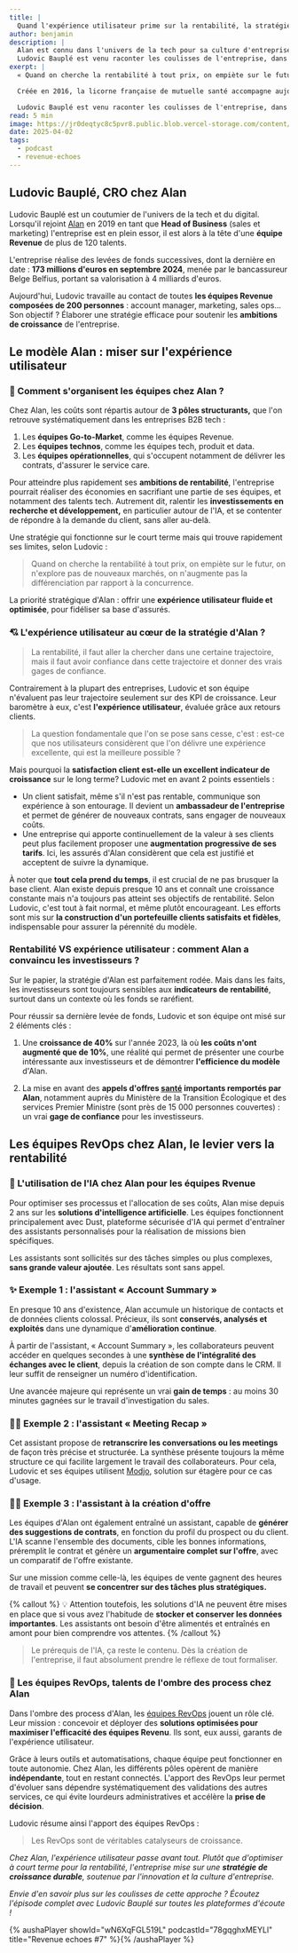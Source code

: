 ```yaml
---
title: |
  Quand l'expérience utilisateur prime sur la rentabilité, la stratégie d'Alan par son CRO Ludovic Bauplé
author: benjamin
description: |
  Alan est connu dans l'univers de la tech pour sa culture d'entreprise singulière et sa stratégie revenue innovante, qui fait passer la rentabilité au second plan.
  Ludovic Bauplé est venu raconter les coulisses de l'entreprise, dans Revenue Echoes.
exerpt: |
  « Quand on cherche la rentabilité à tout prix, on empiète sur le futur. » Ces mots de Ludovic Bauplé, CRO chez Alan, résument parfaitement la stratégie de croissance de l'entreprise.

  Créée en 2016, la licorne française de mutuelle santé accompagne aujourd'hui près de 500 000 membres et emploie plus de 500 collaborateurs à travers la France, l'Espagne et la Belgique. Alan est connu dans l'univers de la tech pour sa culture d'entreprise singulière et sa stratégie revenue innovante, qui fait passer la rentabilité au second plan.

  Ludovic Bauplé est venu raconter les coulisses de l'entreprise, dans Revenue Echoes.
read: 5 min
image: https://jr0deqtyc8c5pvr8.public.blob.vercel-storage.com/content/posts/revenue-echoes-7/cover-1.png
date: 2025-04-02
tags:
  - podcast
  - revenue-echoes
---
```


## Ludovic Bauplé, CRO chez Alan

Ludovic Bauplé est un coutumier de l'univers de la tech et du digital. Lorsqu'il rejoint [Alan](https://alan.com/fr-fr/rapport-solvabilite) en 2019 en tant que **Head of Business** (sales et marketing) l'entreprise est en plein essor, il est alors à la tête d'une **équipe Revenue** de plus de 120 talents.

L'entreprise réalise des levées de fonds successives, dont la dernière en date : **173 millions d'euros en septembre 2024**, menée par le bancassureur Belge Belfius, portant sa valorisation à 4 milliards d'euros.

Aujourd'hui, Ludovic travaille au contact de toutes **les équipes Revenue composées de 200 personnes** : account manager, marketing, sales ops… Son objectif ? Élaborer une stratégie efficace pour soutenir les **ambitions de croissance** de l'entreprise.

## Le modèle Alan : miser sur l'expérience utilisateur

### 👫 Comment s'organisent les équipes chez Alan ?

Chez Alan, les coûts sont répartis autour de **3 pôles structurants,** que l'on retrouve systématiquement dans les entreprises B2B tech :

1. Les **équipes Go-to-Market**, comme les équipes Revenue.
2. Les **équipes technos**, comme les équipes tech, produit et data.
3. Les **équipes opérationnelles**, qui s'occupent notamment de délivrer les contrats, d'assurer le service care.

Pour atteindre plus rapidement ses **ambitions de rentabilité**, l'entreprise pourrait réaliser des économies en sacrifiant une partie de ses équipes, et notamment des talents tech. Autrement dit, ralentir les **investissements en recherche et développement,** en particulier autour de l'IA, et se contenter de répondre à la demande du client, sans aller au-delà.

Une stratégie qui fonctionne sur le court terme mais qui trouve rapidement ses limites, selon Ludovic :

> Quand on cherche la rentabilité à tout prix, on empiète sur le futur, on n'explore pas de nouveaux marchés, on n'augmente pas la différenciation par rapport à la concurrence.

La priorité stratégique d'Alan : offrir une **expérience utilisateur fluide et optimisée**, pour fidéliser sa base d'assurés.

### 💘 L'expérience utilisateur au cœur de la stratégie d'Alan ?

> La rentabilité, il faut aller la chercher dans une certaine trajectoire, mais il faut avoir confiance dans cette trajectoire et donner des vrais gages de confiance.

Contrairement à la plupart des entreprises, Ludovic et son équipe n'évaluent pas leur trajectoire seulement sur des KPI de croissance. Leur baromètre à eux, c'est **l'expérience utilisateur**, évaluée grâce aux retours clients.

> La question fondamentale que l'on se pose sans cesse, c'est : est-ce que nos utilisateurs considèrent que l'on délivre une expérience excellente, qui est la meilleure possible ?

Mais pourquoi la **satisfaction client est-elle un excellent indicateur de croissance** sur le long terme? Ludovic met en avant 2 points essentiels :

- Un client satisfait, même s'il n'est pas rentable, communique son expérience à son entourage. Il devient un **ambassadeur de l'entreprise** et permet de générer de nouveaux contrats, sans engager de nouveaux coûts.
- Une entreprise qui apporte continuellement de la valeur à ses clients peut plus facilement proposer une **augmentation progressive de ses tarifs**. Ici, les assurés d'Alan considèrent que cela est justifié et acceptent de suivre la dynamique.

À noter que **tout cela prend du temps**, il est crucial de ne pas brusquer la base client. Alan existe depuis presque 10 ans et connaît une croissance constante mais n'a toujours pas atteint ses objectifs de rentabilité. Selon Ludovic, c'est tout à fait normal, et même plutôt encourageant. Les efforts sont mis sur **la construction d'un portefeuille clients satisfaits et fidèles**, indispensable pour assurer la pérennité du modèle.

### Rentabilité VS expérience utilisateur : comment Alan a convaincu les investisseurs ?

Sur le papier, la stratégie d'Alan est parfaitement rodée. Mais dans les faits, les investisseurs sont toujours sensibles aux **indicateurs de rentabilité**, surtout dans un contexte où les fonds se raréfient.

Pour réussir sa dernière levée de fonds, Ludovic et son équipe ont misé sur 2 éléments clés :

1. Une **croissance de 40%** sur l'année 2023, là où **les coûts n'ont augmenté que de 10%**, une réalité qui permet de présenter une courbe intéressante aux investisseurs et de démontrer **l'efficience du modèle** d'Alan.

2. La mise en avant des **appels d'offres [santé](https://www.newsassurancespro.com/reforme-de-la-psc-alan-remporte-un-deuxieme-ministere/01691616827#:~:text=C'est%20le%20deuxi%C3%A8me%20minist%C3%A8re,mai%20dernier%20(60.000%20agents).) importants remportés par Alan**, notamment auprès du Ministère de la Transition Écologique et des services Premier Ministre (sont près de 15 000 personnes couvertes) : un vrai **gage de confiance** pour les investisseurs.

## Les équipes RevOps chez Alan, le levier vers la rentabilité

### 🦾 L'utilisation de l'IA chez Alan pour les équipes Rvenue

Pour optimiser ses processus et l'allocation de ses coûts, Alan mise depuis 2 ans sur les **solutions d'intelligence artificielle**. Les équipes fonctionnent principalement avec Dust, plateforme sécurisée d'IA qui permet d'entraîner des assistants personnalisés pour la réalisation de missions bien spécifiques.

Les assistants sont sollicités sur des tâches simples ou plus complexes, **sans grande valeur ajoutée**. Les résultats sont sans appel.

### ✨ Exemple 1 : l'assistant « Account Summary »

En presque 10 ans d'existence, Alan accumule un historique de contacts et de données clients colossal. Précieux, ils sont **conservés, analysés et exploités** dans une dynamique d'**amélioration continue**.

À partir de l'assistant, « Account Summary », les collaborateurs peuvent accéder en quelques secondes à une **synthèse de l'intégralité des échanges avec le client**, depuis la création de son compte dans le CRM. Il leur suffit de renseigner un numéro d'identification.

Une avancée majeure qui représente un vrai **gain de temps** : au moins 30 minutes gagnées sur le travail d'investigation du sales.

### 💆‍♂️ Exemple 2 : l'assistant « Meeting Recap »

Cet assistant propose de **retranscrire les conversations ou les meetings** de façon très précise et structurée. La synthèse présente toujours la même structure ce qui facilite largement le travail des collaborateurs. Pour cela, Ludovic et ses équipes utilisent [Modjo](https://www.modjo.ai/), solution sur étagère pour ce cas d'usage.

### 👩‍💻 Exemple 3 : l'assistant à la création d'offre

Les équipes d'Alan ont également entraîné un assistant, capable de **générer des suggestions de contrats**, en fonction du profil du prospect ou du client. L'IA scanne l'ensemble des documents, cible les bonnes informations, préremplit le contrat et génère un **argumentaire complet sur l'offre**, avec un comparatif de l'offre existante.

Sur une mission comme celle-là, les équipes de vente gagnent des heures de travail et peuvent **se concentrer sur des tâches plus stratégiques.**

{% callout %}
💡 Attention toutefois, les solutions d'IA ne peuvent être mises en place que si vous avez l'habitude de **stocker et conserver les données importantes**. Les assistants ont besoin d'être alimentés et entraînés en amont pour bien comprendre vos attentes.
{% /callout %}

> Le prérequis de l'IA, ça reste le contenu. Dès la création de l'entreprise, il faut absolument prendre le réflexe de tout formaliser.

### 🥷 Les équipes RevOps, talents de l'ombre des process chez Alan

Dans l'ombre des process d'Alan, les [équipes RevOps](https://www.ocobo.co/blog/business-ops-revenue-ops-definition) jouent un rôle clé. Leur mission : concevoir et déployer des **solutions optimisées pour maximiser l'efficacité des équipes Revenu**. Ils sont, eux aussi, garants de l'expérience utilisateur.

Grâce à leurs outils et automatisations, chaque équipe peut fonctionner en toute autonomie. Chez Alan, les différents pôles opèrent de manière **indépendante**, tout en restant connectés. L'apport des RevOps leur permet d'évoluer sans dépendre systématiquement des validations des autres services, ce qui évite lourdeurs administratives et accélère la **prise de décision**.

Ludovic résume ainsi l'apport des équipes RevOps :

> Les RevOps sont de véritables catalyseurs de croissance.

*Chez Alan, l'expérience utilisateur passe avant tout. Plutôt que d'optimiser à court terme pour la rentabilité, l'entreprise mise sur une **stratégie de croissance durable**, soutenue par l'innovation et la culture d'entreprise.*

*Envie d'en savoir plus sur les coulisses de cette approche ? Écoutez l'épisode complet avec Ludovic Bauplé sur toutes les plateformes d'écoute !*

{% aushaPlayer showId="wN6XqFGL519L" podcastId="78gqghxMEYLl" title="Revenue echoes #7" %}{% /aushaPlayer %}